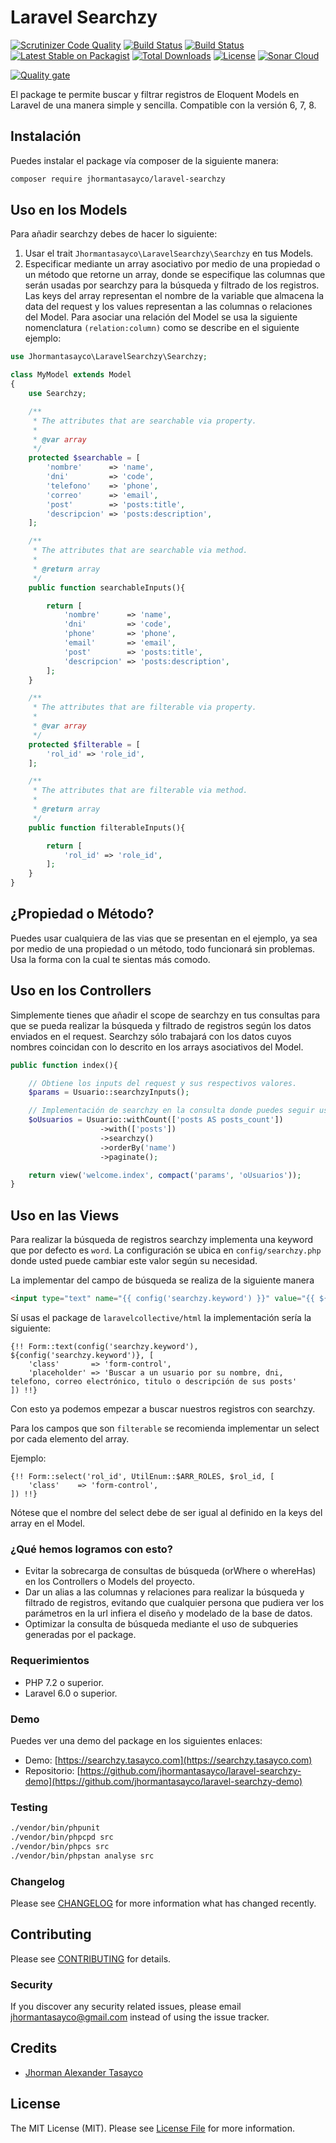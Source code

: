 # Laravel Searchzy

[![Scrutinizer Code Quality](https://scrutinizer-ci.com/g/jhormantasayco/laravel-searchzy/badges/quality-score.png?b=master)](https://scrutinizer-ci.com/g/jhormantasayco/laravel-searchzy/?branch=master)
[![Build Status](https://scrutinizer-ci.com/g/jhormantasayco/laravel-searchzy/badges/build.png?b=master)](https://scrutinizer-ci.com/g/jhormantasayco/laravel-searchzy/build-status/master)
[![Build Status](https://travis-ci.org/jhormantasayco/laravel-searchzy.svg?branch=master)](https://travis-ci.org/jhormantasayco/laravel-searchzy.svg?branch=master)
[![Latest Stable on Packagist](https://poser.pugx.org/jhormantasayco/laravel-searchzy/v/stable)](https://packagist.org/packages/jhormantasayco/laravel-searchzy)
[![Total Downloads](https://poser.pugx.org/jhormantasayco/laravel-searchzy/downloads)](https://packagist.org/packages/jhormantasayco/laravel-searchzy)
[![License](https://poser.pugx.org/jhormantasayco/laravel-searchzy/license)](https://packagist.org/packages/jhormantasayco/laravel-searchzy)
[![Sonar Cloud](https://sonarcloud.io/api/project_badges/measure?project=jhormantasayco_laravel-searchzy&metric=alert_status)](https://sonarcloud.io/dashboard?id=jhormantasayco_laravel-searchzy)

[![Quality gate](https://sonarcloud.io/api/project_badges/quality_gate?project=jhormantasayco_laravel-searchzy)](https://sonarcloud.io/dashboard?id=jhormantasayco_laravel-searchzy)

El package te permite buscar y filtrar registros de Eloquent Models en Laravel de una manera simple y sencilla. Compatible con la versión 6, 7, 8.

## Instalación

Puedes instalar el package vía composer de la siguiente manera:

```bash
composer require jhormantasayco/laravel-searchzy
```

## Uso en los Models

Para añadir searchzy debes de hacer lo siguiente:

1. Usar el trait `Jhormantasayco\LaravelSearchzy\Searchzy` en tus Models.
2. Especificar mediante un array asociativo por medio de una propiedad o un método que retorne un array, donde se especifique las columnas que serán usadas por searchzy para la búsqueda y filtrado de los registros.
 Las keys del array representan el nombre de la variable que almacena la data del request y los values representan a las columnas o relaciones del Model. Para asociar una relación del Model se usa la siguiente nomenclatura `(relation:column)` como se describe en el siguiente ejemplo:


``` php
use Jhormantasayco\LaravelSearchzy\Searchzy;

class MyModel extends Model
{
    use Searchzy;

    /**
     * The attributes that are searchable via property.
     *
     * @var array
     */
    protected $searchable = [
        'nombre'      => 'name',
        'dni'         => 'code',
        'telefono'    => 'phone',
        'correo'      => 'email',
        'post'        => 'posts:title',
        'descripcion' => 'posts:description',
    ];

    /**
     * The attributes that are searchable via method.
     *
     * @return array
     */
    public function searchableInputs(){

        return [
            'nombre'      => 'name',
            'dni'         => 'code',
            'phone'       => 'phone',
            'email'       => 'email',
            'post'        => 'posts:title',
            'descripcion' => 'posts:description',
        ];
    }

    /**
     * The attributes that are filterable via property.
     *
     * @var array
     */
    protected $filterable = [
        'rol_id' => 'role_id',
    ];

    /**
     * The attributes that are filterable via method.
     *
     * @return array
     */
    public function filterableInputs(){

        return [
            'rol_id' => 'role_id',
        ];
    }
}
```
## ¿Propiedad o Método?

Puedes usar cualquiera de las vias que se presentan en el ejemplo, ya sea por medio de una propiedad o un método, todo funcionará sin problemas. Usa la forma con la cual te sientas más comodo.

## Uso en los Controllers

Simplemente tienes que añadir el scope de searchzy en tus consultas para que se pueda realizar la búsqueda y filtrado de registros según los datos enviados en el request. Searchzy sólo trabajará con los datos cuyos nombres coincidan con lo descrito en los arrays asociativos del Model.

``` php
public function index(){

    // Obtiene los inputs del request y sus respectivos valores.
    $params = Usuario::searchzyInputs();

    // Implementación de searchzy en la consulta donde puedes seguir usando los demás métodos del Model con total normalidad.
    $oUsuarios = Usuario::withCount(['posts AS posts_count'])
                    ->with(['posts'])
                    ->searchzy()
                    ->orderBy('name')
                    ->paginate();

    return view('welcome.index', compact('params', 'oUsuarios'));
}
```

## Uso en las Views

Para realizar la búsqueda de registros searchzy implementa una keyword que por defecto es `word`. La configuración se ubica en `config/searchzy.php` donde usted puede cambiar este valor según su necesidad.

La implementar del campo de búsqueda se realiza de la siguiente manera


``` html
<input type="text" name="{{ config('searchzy.keyword') }}" value="{{ ${config('searchzy.keyword')} }}" class="form-control" class="Buscar a un usuario por su nombre, dni, telefono, correo electrónico, titulo o descripción de sus posts">
```

Sí usas el package de `laravelcollective/html` la implementación sería la siguiente:

``` blade
{!! Form::text(config('searchzy.keyword'), ${config('searchzy.keyword')}, [
    'class'       => 'form-control',
    'placeholder' => 'Buscar a un usuario por su nombre, dni, telefono, correo electrónico, titulo o descripción de sus posts'
]) !!}
```

Con esto  ya podemos empezar a buscar nuestros registros con searchzy.

Para los campos que son `filterable` se recomienda implementar un select por cada elemento del array.

Ejemplo:

``` blade
{!! Form::select('rol_id', UtilEnum::$ARR_ROLES, $rol_id, [
    'class'    => 'form-control',
]) !!}
```
Nótese  que el nombre del select debe de ser igual al definido en la keys del array en el Model.

### ¿Qué hemos logramos con esto?

- Evitar la sobrecarga de consultas de búsqueda (orWhere o whereHas) en los Controllers o Models del proyecto.
- Dar un alias a las columnas y relaciones para realizar la búsqueda y filtrado de registros, evitando que cualquier persona que pudiera ver los parámetros en la url infiera el diseño y modelado de la base de datos.
- Optimizar la consulta de búsqueda mediante el uso de subqueries generadas por el package.

### Requerimientos
- PHP 7.2 o superior.
- Laravel 6.0 o superior.

### Demo

Puedes ver una demo del package en los siguientes enlaces:
- Demo: [https://searchzy.tasayco.com](https://searchzy.tasayco.com)
- Repositorio: [https://github.com/jhormantasayco/laravel-searchzy-demo](https://github.com/jhormantasayco/laravel-searchzy-demo)

### Testing

``` bash
./vendor/bin/phpunit
./vendor/bin/phpcpd src
./vendor/bin/phpcs src
./vendor/bin/phpstan analyse src
```

### Changelog

Please see [CHANGELOG](CHANGELOG.md) for more information what has changed recently.

## Contributing

Please see [CONTRIBUTING](CONTRIBUTING.md) for details.

### Security

If you discover any security related issues, please email jhormantasayco@gmail.com instead of using the issue tracker.

## Credits

- [Jhorman Alexander Tasayco](https://github.com/jhormantasayco)

## License

The MIT License (MIT). Please see [License File](LICENSE.md) for more information.
